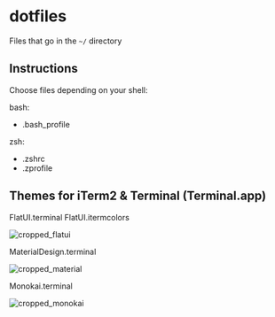# dotfiles

Files that go in the `~/` directory

## Instructions

Choose files depending on your shell:

bash:
* .bash_profile

zsh:
* .zshrc
* .zprofile

## Themes for iTerm2 & Terminal (Terminal.app)

FlatUI.terminal
FlatUI.itermcolors

![cropped_flatui](https://user-images.githubusercontent.com/1082238/30625931-5cd3b964-9d7b-11e7-81d6-85ae7f8056ad.png)


MaterialDesign.terminal

![cropped_material](https://user-images.githubusercontent.com/1082238/30625947-70d3bd60-9d7b-11e7-9a5c-376376294b7a.png)


Monokai.terminal

![cropped_monokai](https://user-images.githubusercontent.com/1082238/30625953-7967a96e-9d7b-11e7-854e-9006c0121cc4.png)

